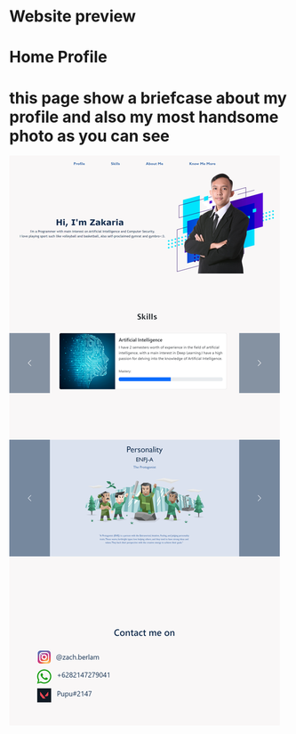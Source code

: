 # Website preview
# Home Profile
# this page show a briefcase about my profile and also my most handsome photo as you can see
![img1](https://github.com/ZakariaBerlam/Website-Profile/blob/master/Preview.png)
